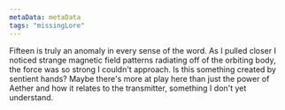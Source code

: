 ```yaml
---
metaData: metaData
tags: "missingLore"
---
```


Fifteen is truly an anomaly in every sense of the word. As I pulled closer I noticed strange magnetic field patterns radiating off of the orbiting body, the force was so strong I couldn't approach. Is this something created by sentient hands? Maybe there's more at play here than just the power of Aether and how it relates to the transmitter, something I don't yet understand.